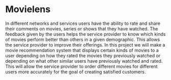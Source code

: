 # Movielens

In different networks and services users have the ability to rate and share their comments on movies, series or shows that they have watched. 
The feedback given by the users helps the service provider to know which kinds of movies perform better than others in a given demographic. 
This allows the service provider to improve their offerings. In this project we will make a movie recommendation system that displays certain kinds of movies to a user depending on how they rated the movies they previously watched or depending on what other similar users have previously watched and rated. This will allow the service provider to order different movies for different users more accurately for the goal of creating satisfied customers.
